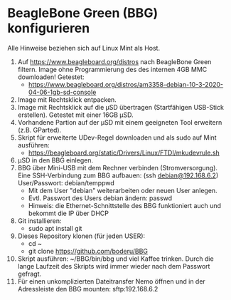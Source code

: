 # BeagleBone Green (BBG) konfigurieren
Alle Hinweise beziehen sich auf Linux Mint als Host.
1) Auf https://www.beagleboard.org/distros nach BeagleBone Green filtern. Image ohne Programmierung des des internen 4GB MMC downloaden! Getestet:
   * https://www.beagleboard.org/distros/am3358-debian-10-3-2020-04-06-1gb-sd-console
3) Image mit Rechtsklick entpacken.
4) Image mit Rechtsklick auf die µSD übertragen (Startfähigen USB-Stick erstellen). Getestet mit einer 16GB µSD.
5) Vorhandene Partion auf der µSD mit einem geeigneten Tool erweitern (z.B. GParted).
6) Skript für erweiterte UDev-Regel downloaden und als sudo auf Mint ausführen:
   * https://beagleboard.org/static/Drivers/Linux/FTDI/mkudevrule.sh
7) µSD in den BBG einlegen.
8) BBG über Mini-USB mit dem Rechner verbinden (Stromversorgung). Eine SSH-Verbindung zum BBG aufbauen: (ssh debian@192.168.6.2) User/Passwort: debian/temppwd
   * Mit dem User "debian" weiterarbeiten oder neuen User anlegen.
   * Evtl. Passwort des Users debian ändern: passwd
   * Hinweis: die Ethernet-Schnittstelle des BBG funktioniert auch und bekommt die IP über DHCP
10) Git installieren:
    * sudo apt install git
12) Dieses Repository klonen (für jeden USER):
    * cd ~
    * git clone https://github.com/boderu/BBG
13) Skript ausführen: ~/BBG/bin/bbg und viel Kaffee trinken. Durch die lange Laufzeit des Skripts wird immer wieder nach dem Passwort gefragt.
14) Für einen unkomplizierten Dateitransfer Nemo öffnen und in der Adressleiste den BBG mounten: sftp:192.168.6.2
